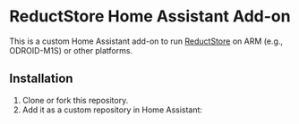
# ReductStore Home Assistant Add-on

This is a custom Home Assistant add-on to run [ReductStore](https://www.reduct.store) on ARM (e.g., ODROID-M1S) or other platforms.

## Installation

1. Clone or fork this repository.
2. Add it as a custom repository in Home Assistant:
